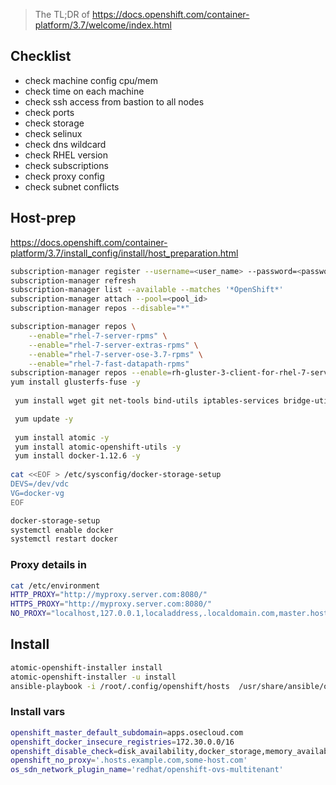 > The TL;DR  of https://docs.openshift.com/container-platform/3.7/welcome/index.html 

##  Checklist
- check machine config  cpu/mem
- check time on each machine
- check ssh access from bastion to all nodes
- check ports 
- check storage
- check selinux
- check dns  wildcard
- check RHEL version
- check subscriptions
- check proxy config
- check subnet conflicts


## Host-prep
https://docs.openshift.com/container-platform/3.7/install_config/install/host_preparation.html
```sh
subscription-manager register --username=<user_name> --password=<password>
subscription-manager refresh
subscription-manager list --available --matches '*OpenShift*'
subscription-manager attach --pool=<pool_id>
subscription-manager repos --disable="*"

subscription-manager repos \
    --enable="rhel-7-server-rpms" \
    --enable="rhel-7-server-extras-rpms" \
    --enable="rhel-7-server-ose-3.7-rpms" \
    --enable="rhel-7-fast-datapath-rpms"
subscription-manager repos --enable=rh-gluster-3-client-for-rhel-7-server-rpms
yum install glusterfs-fuse -y 
  
 yum install wget git net-tools bind-utils iptables-services bridge-utils bash-completion kexec-tools sos psacct -y

 yum update -y
 
 yum install atomic -y
 yum install atomic-openshift-utils -y 
 yum install docker-1.12.6 -y
 
cat <<EOF > /etc/sysconfig/docker-storage-setup
DEVS=/dev/vdc
VG=docker-vg
EOF

docker-storage-setup           
systemctl enable docker
systemctl restart docker
```
### Proxy details in 
```sh
cat /etc/environment
HTTP_PROXY="http://myproxy.server.com:8080/"
HTTPS_PROXY="http://myproxy.server.com:8080/"
NO_PROXY="localhost,127.0.0.1,localaddress,.localdomain.com,master.hostname.example.com,10.1.0.0/16,172.30.0.0/16"
```
## Install

```sh
atomic-openshift-installer install
atomic-openshift-installer -u install
ansible-playbook -i /root/.config/openshift/hosts  /usr/share/ansible/openshift-ansible/playbook/byo/config.yml
```

### Install vars
```sh
openshift_master_default_subdomain=apps.osecloud.com
openshift_docker_insecure_registries=172.30.0.0/16
openshift_disable_check=disk_availability,docker_storage,memory_availability
openshift_no_proxy='.hosts.example.com,some-host.com'
os_sdn_network_plugin_name='redhat/openshift-ovs-multitenant'
```


